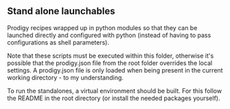 ## Stand alone launchables

Prodigy recipes wrapped up in python modules so that they can be launched directly and configured with python (instead of having to pass configurations as shell parameters).

Note that these scripts must be executed within this folder, otherwise it's possible that the prodigy.json file from the root folder overrides the local settings. A prodigy.json file is only loaded when being present in the current working directory - to my understanding.

To run the standalones, a virtual environment should be built. For this follow the README in the root directory (or install the needed packages yourself).
